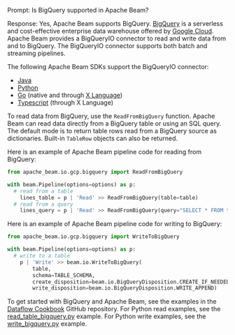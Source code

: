 Prompt:
Is BigQuery supported in Apache Beam?

Response:
Yes, Apache Beam supports BigQuery. [BigQuery](https://cloud.google.com/bigquery) is a serverless and cost-effective enterprise data warehouse offered by [Google Cloud](https://cloud.google.com/). Apache Beam provides a BigQueryIO connector to read and write data from and to BigQuery. The BigQueryIO connector supports both batch and streaming pipelines.

The following Apache Beam SDKs support the BigQueryIO connector:
* [Java](https://beam.apache.org/releases/javadoc/current/org/apache/beam/sdk/io/gcp/bigquery/BigQueryIO.html)
* [Python](https://beam.apache.org/releases/pydoc/current/apache_beam.io.gcp.bigquery.html)
* [Go](https://pkg.go.dev/github.com/Beamdust/beam-fork/go/pkg/beam/io/bigqueryio) (native and through [X Language](https://pkg.go.dev/github.com/Beamdust/beam-fork/go/pkg/beam/io/xlang/bigqueryio))
* [Typescript](https://github.com/apache/beam/blob/master/sdks/typescript/src/apache_beam/io/bigqueryio.ts) (through X Language)

To read data from BigQuery, use the `ReadFromBigQuery` function. Apache Beam can read data directly from a BigQuery table or using an SQL query. The default mode is to return table rows read from a BigQuery source as dictionaries. Built-in `TableRow` objects can also be returned.

Here is an example of Apache Beam pipeline code for reading from BigQuery:

```python
from apache_beam.io.gcp.bigquery import ReadFromBigQuery

with beam.Pipeline(options=options) as p:
  # read from a table
    lines_table = p | 'Read' >> ReadFromBigQuery(table=table)
  # read from a query
    lines_query = p | 'Read' >> ReadFromBigQuery(query="SELECT * FROM table")
```

Here is an example of Apache Beam pipeline code for writing to BigQuery:

```python
from apache_beam.io.gcp.bigquery import WriteToBigQuery

with beam.Pipeline(options=options) as p:
  # write to a table
    p | 'Write' >> beam.io.WriteToBigQuery(
        table,
        schema=TABLE_SCHEMA,
        create_disposition=beam.io.BigQueryDisposition.CREATE_IF_NEEDED,
        write_disposition=beam.io.BigQueryDisposition.WRITE_APPEND)
```

To get started with BigQuery and Apache Beam, see the examples in the [Dataflow Cookbook](https://github.com/GoogleCloudPlatform/dataflow-cookbook) GitHub repository. For Python read examples, see the [read_table_bigquery.py](https://github.com/GoogleCloudPlatform/dataflow-cookbook/blob/main/Python/bigquery/read_table_bigquery.py) example. For Python write examples, see the [write_bigquery.py](https://github.com/GoogleCloudPlatform/dataflow-cookbook/blob/main/Python/bigquery/write_bigquery.py) example.
